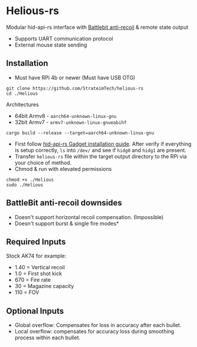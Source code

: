 # Helious-rs
Modular hid-api-rs interface with [Battlebit anti-recoil](https://github.com/StrateimTech/helious-rs/blob/master/src/modules/recoil.rs) & remote state output

- Supports UART communication protocol
- External mouse state sending

## Installation
- Must have RPi 4b or newer (Must have USB OTG)
```
git clone https://github.com/StrateimTech/helious-rs
cd ./Helious
```
Architectures
- 64bit Armv8 - ``aarch64-unknown-linux-gnu``
- 32bit Armv7 - ``armv7-unknown-linux-gnueabihf``
```
cargo build --release --target=aarch64-unknown-linux-gnu
```
- First follow [hid-api-rs Gadget installation guide](https://github.com/StrateimTech/hid-api-rs?tab=readme-ov-file#first-installation). After verify if everything is setup correctly, ``ls`` into ``/dev/`` and see if ``hidg0`` and ``hidg1`` are present.
- Transfer ``helious-rs`` file within the target output directory to the RPi via your choice of method.
- Chmod & run with elevated permissions
```
chmod +x ./Helious
sudo ./Helious
```

## BattleBit anti-recoil downsides
- Doesn't support horizontal recoil compensation. (Impossible)
- Doesn't support burst & single fire modes*

## Required Inputs
Stock AK74 for example:
- 1.40 = Vertical recoil
- 1.0 = First shot kick
- 670 = Fire rate
- 30 = Magazine capacity
- 110 = FOV

## Optional Inputs
- Global overflow: Compensates for loss in accuracy after each bullet.
- Local overflow: compensates for accuracy loss during smoothing process within each bullet.
